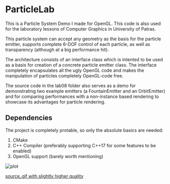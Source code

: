 # ParticleLab
This is a Particle System Demo I made for OpenGL. This code is also used for the laboratory lessons of Computer Graphics in University of Patras.

This particle system can accept any geometry as the basis for the particle emitter, supports complete 6-DOF control of each particle, as well as transparency (although at a big performance hit).

The architecture consists of an interface class which is intented to be used as a basis for creation of a concrete particle emitter class. The interface completely encapsulates all the ugly OpenGL code and makes the manipulation of particles completely OpenGL-code free. 

The source code in the lab08 folder also serves as a demo for demonstrating two example emitters (a FountainEmitter and an OrbitEmitter) and for comparing performances with a non-instance based rendering to showcase its advantages for particle rendering.

## Dependencies
The project is completely protable, so only the absolute basics are needed:
1. CMake
2. C++ Compiler (preferably supporting C++17 for some features to be enabled)
3. OpenGL support (barely worth mentioning)

![plot](https://media.giphy.com/media/cjZIzDNstBUcD9mxpc/giphy-downsized.gif)


[source_gif with slightly higher quality](https://media.giphy.com/media/cjZIzDNstBUcD9mxpc/giphy.gif)
